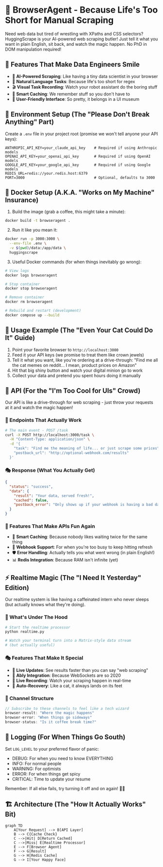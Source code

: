 # 🤖 BrowserAgent - Because Life's Too Short for Manual Scraping

Need web data but tired of wrestling with XPaths and CSS selectors? HuggingScrape is your AI-powered web scraping butler! Just tell it what you want in plain English, sit back, and watch the magic happen. No PhD in DOM manipulation required! 

## 🌟 Features That Make Data Engineers Smile

- 🧠 **AI-Powered Scraping**: Like having a tiny data scientist in your browser
- 🎯 **Natural Language Tasks**: Because life's too short for regex
- 🎬 **Visual Task Recording**: Watch your robot assistant do the boring stuff
- 💾 **Smart Caching**: We remember stuff so you don't have to
- 🎨 **User-Friendly Interface**: So pretty, it belongs in a UI museum

## 🔧 Environment Setup (The "Please Don't Break Anything" Part)

Create a `.env` file in your project root (promise we won't tell anyone your API keys):

```env
ANTHROPIC_API_KEY=your_claude_api_key    # Required if using Anthropic models
OPENAI_API_KEY=your_openai_api_key       # Required if using OpenAI models
GOOGLE_API_KEY=your_google_api_key       # Required if using Google models
REDIS_URL=redis://your.redis.host:6379
PORT=3000                                # Optional, defaults to 3000
```

## 🐳 Docker Setup (A.K.A. "Works on My Machine" Insurance)

1. Build the image (grab a coffee, this might take a minute):
```bash
docker build -t browseragent .
```

2. Run it like you mean it:
```bash
docker run -p 3000:3000 \
  --env-file .env \
  -v $(pwd)/data:/app/data \
  huggingscrape
```

3. Useful Docker commands (for when things inevitably go wrong):
```bash
# View logs
docker logs browseragent

# Stop container
docker stop browseragent

# Remove container
docker rm browseragent

# Rebuild and restart (development)
docker compose up --build
```

## 🎯 Usage Example (The "Even Your Cat Could Do It" Guide)

1. Point your favorite browser to `http://localhost:3000`
2. Feed it your API keys (we promise to treat them like crown jewels)
3. Tell it what you want, like you're ordering at a drive-through:
   "Find me all the cat memes on reddit... I mean, product prices on Amazon"
4. Hit that big shiny button and watch your digital minion go to work
5. Collect your data and pretend you spent hours doing it manually

## 🚀 API (For the "I'm Too Cool for UIs" Crowd)

Our API is like a drive-through for web scraping - just throw your requests at it and watch the magic happen!

### 🎯 Endpoints That Actually Work

```bash
# The main event - POST /task
curl -X POST http://localhost:3000/task \
  -H "Content-Type: application/json" \
  -d '{
    "task": "Find me the meaning of life... or just scrape some prices",
    "postback_url": "http://optional-webhook.com/results"
  }'
```

### 🎭 Response (What You Actually Get)

```json
{
  "status": "success",
  "data": {
    "result": "Your data, served fresh!",
    "cached": false,
    "postback_error": "Only shows up if your webhook is having a bad day"
  }
}
```

### 🎪 Features That Make APIs Fun Again

- 🧠 **Smart Caching**: Because nobody likes waiting twice for the same thing
- 🎯 **Webhook Support**: For when you're too busy to keep hitting refresh
- 🛡️ **Error Handling**: Actually tells you what went wrong (in plain English!)
- 📊 **Redis Integration**: Because RAM isn't infinite (yet)

## ⚡ Realtime Magic (The "I Need It Yesterday" Edition)

Our realtime system is like having a caffeinated intern who never sleeps (but actually knows what they're doing).

### 🎪 What's Under The Hood

```bash
# Start the realtime processor
python realtime.py

# Watch your terminal turn into a Matrix-style data stream
# (but actually useful)
```

### 🎭 Features That Make It Special

- 🔄 **Live Updates**: See results faster than you can say "web scraping"
- 📡 **Ably Integration**: Because WebSockets are so 2020
- 🎥 **Live Recording**: Watch your scraping happen in real-time
- 🧯 **Auto-Recovery**: Like a cat, it always lands on its feet

### 🎪 Channel Structure

```javascript
// Subscribe to these channels to feel like a tech wizard
browser-result: "Where the magic happens"
browser-error: "When things go sideways"
browser-status: "Is it coffee break time?"
```

## 📝 Logging (For When Things Go South)

Set `LOG_LEVEL` to your preferred flavor of panic:
- DEBUG: For when you need to know EVERYTHING
- INFO: For normal people
- WARNING: For optimists
- ERROR: For when things get spicy
- CRITICAL: Time to update your resume

Remember: If all else fails, try turning it off and on again! 🔌✨

## 🏗️ Architecture (The "How It Actually Works" Bit)

```mermaid
graph TD
    A[Your Request] --> B[API Layer]
    B --> C{Cache Check}
    C -->|Hit| D[Return Cached]
    C -->|Miss| E[Realtime Processor]
    E --> F[Browser Agent]
    F --> G[Result]
    G --> H[Redis Cache]
    G --> I[Your Happy Face]
```
